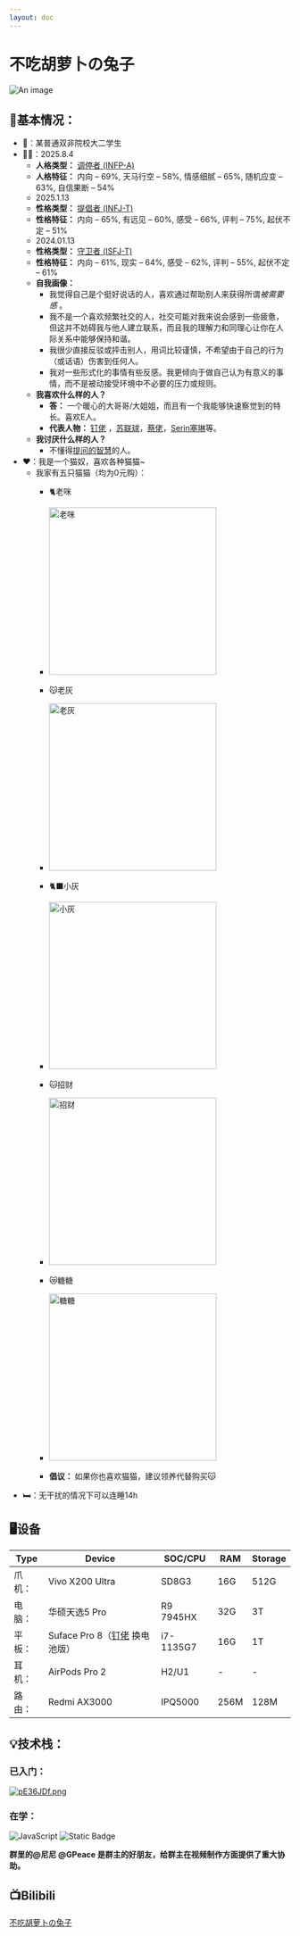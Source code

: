 ```yaml
---
layout: doc
---
```

# <Badge type="warning" text="群主" /> 不吃胡萝卜の兔子 

![An image](http://q1.qlogo.cn/g?b=qq&nk=3221520688&s=160)

## 🍵基本情况：

- 🎒：某普通双非院校大二学生
- 😶‍🌫️：2025.8.4
	- **人格类型：** [调停者 (INFP-A)](https://www.16personalities.com/ch/infp-%E4%BA%BA%E6%A0%BC?utm_source=results-assertive-mediator&utm_medium=email&utm_campaign=ch&utm_content=type-personality-0)  
	- **人格特征：** 内向 – 69%, 天马行空 – 58%, 情感细腻 – 65%, 随机应变 – 63%, 自信果断 – 54%
	- 2025.1.13
	- **性格类型：** [提倡者 (INFJ-T)](https://www.16personalities.com/ch/infj-%E4%BA%BA%E6%A0%BC?utm_source=results-turbulent-advocate&utm_medium=email&utm_campaign=ch&utm_content=type-personality-0)  
	- **性格特征：** 内向 – 65%, 有远见 – 60%, 感受 – 66%, 评判 – 75%, 起伏不定 – 51%
	- 2024.01.13
	- **性格类型：** [守卫者 (ISFJ-T)](https://www.16personalities.com/ch/isfj-%E4%BA%BA%E6%A0%BC?utm_source=results-turbulent-defender&utm_medium=email&utm_campaign=ch&utm_content=type-personality-0)  
	- **性格特征：** 内向 – 61%, 现实 – 64%, 感受 – 62%, 评判 – 55%, 起伏不定 – 61%
	- **自我画像：** 
		- 我觉得自己是个挺好说话的人，喜欢通过帮助别人来获得所谓*被需要感* 。
		- 我不是一个喜欢频繁社交的人，社交可能对我来说会感到一些疲惫，但这并不妨碍我与他人建立联系，而且我的理解力和同理心让你在人际关系中能够保持和谐。
		- 我很少直接反驳或抨击别人，用词比较谨慎，不希望由于自己的行为（或话语）伤害到任何人。
		- 我对一些形式化的事情有些反感。我更倾向于做自己认为有意义的事情，而不是被动接受环境中不必要的压力或规则。
	- **我喜欢什么样的人？** 
		- **答：** 一个暖心的大哥哥/大姐姐，而且有一个我能够快速察觉到的特长。喜欢E人。
		- **代表人物：** [钉佬](https://wiki.misaka.space/members/1-coreMembers/%E9%92%89%E4%BD%AC.html) ，[苏联球](https://wiki.misaka.space/members/2-importantMembers/%E8%8B%8F%E8%81%94%E7%90%83.html)，[蔡佬](https://wiki.misaka.space/members/1-coreMembers/%E5%B0%8F%E8%94%A1.html)，[Serin塞琳](https://space.bilibili.com/66796740?spm_id_from=333.337.search-card.all.click)等。
	- **我讨厌什么样的人？** 
		- 不懂得[提问的智慧](https://github.com/ryanhanwu/How-To-Ask-Questions-The-Smart-Way/blob/main/README-zh_CN.md)的人。
- ❤️：我是一个猫奴，喜欢各种猫猫~
	- 我家有五只猫猫（均为0元购）：
		- 🐈老咪
		- <img src="https://s21.ax1x.com/2025/02/27/pE3sqOK.jpg" alt="老咪" width="300" >

		- 😽老灰
		- <img src="https://s21.ax1x.com/2025/10/04/pVTLrNR.jpg" alt="老灰" width="300" >
		- 🐈‍⬛小灰
		- <img src="https://s21.ax1x.com/2025/02/27/pE3ymfs.jpg" alt="小灰" width="300" >
		- 🐱招财
		- <img src="https://s21.ax1x.com/2025/10/04/pVTLGhq.md.png" alt="招财" width="300" >
		- 😿糖糖
		- <img src="https://s21.ax1x.com/2025/10/04/pVTL8Nn.md.jpg" alt="糖糖" width="300" >
		- **倡议：** 如果你也喜欢猫猫，建议领养代替购买😽
- 🛏️：无干扰的情况下可以连睡14h



## 🖥️设备 

| Type | Device                                                                                           | SOC/CPU   | RAM  | Storage |
| ---- | ------------------------------------------------------------------------------------------------ | --------- | ---- | ------- |
| 爪机：  | Vivo X200 Ultra                                                                                  | SD8G3     | 16G  | 512G    |
| 电脑：  | 华硕天选5 Pro                                                                                        | R9 7945HX | 32G  | 3T      |
| 平板：  | Suface Pro 8（[钉佬](https://wiki.misaka.space/members/1-coreMembers/%E9%92%89%E4%BD%AC.html) 换电池版） | i7-1135G7 | 16G  | 1T      |
| 耳机：  | AirPods Pro 2                                                                                    | H2/U1     | -    | -       |
| 路由：  | Redmi AX3000                                                                                     | IPQ5000   | 256M | 128M    |


## 💡技术栈：

### 已入门：

[![pE36JDf.png](https://s21.ax1x.com/2025/02/27/pE36JDf.png)](https://imgse.com/i/pE36JDf)
### 在学：

 ![JavaScript](https://img.shields.io/badge/logo-javascript-blue?logo=javascript&logoColor=f5f5f5)
 ![Static Badge](https://img.shields.io/badge/C%23-%23339933?style=flat-square&logo=.NET&logoColor=white)

**群里的@尼尼 @GPeace 是群主的好朋友，给群主在视频制作方面提供了重大协助。**

## 📺Bilibili
[不吃胡萝卜の兔子](https://space.bilibili.com/342739802)
